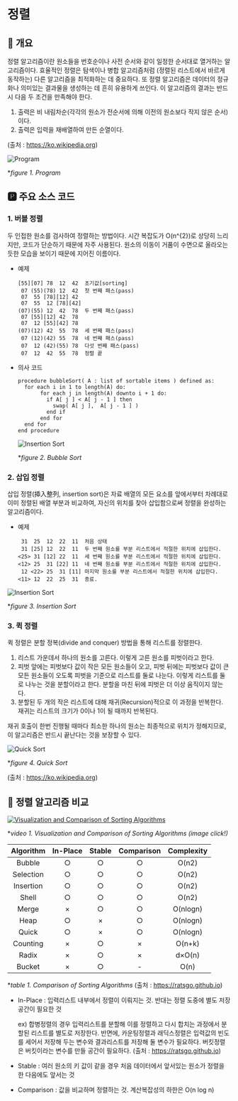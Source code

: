 # 정렬
## 📢 개요

 정렬 알고리즘이란 원소들을 번호순이나 사전 순서와 같이 일정한 순서대로 열거하는 알고리즘이다. 효율적인 정렬은 탐색이나 병합 알고리즘처럼 (정렬된 리스트에서 바르게 동작하는) 다른 알고리즘을 최적화하는 데 중요하다. 또 정렬 알고리즘은 데이터의 정규화나 의미있는 결과물을 생성하는 데 흔히 유용하게 쓰인다. 이 알고리즘의 결과는 반드시 다음 두 조건을 만족해야 한다.

 1. 출력은 비 내림차순(각각의 원소가 전순서에 의해 이전의 원소보다 작지 않은 순서)이다.
 2. 출력은 입력을 재배열하여 만든 순열이다.
 
 (출처 : https://ko.wikipedia.org)
 
  ![Program](https://github.com/kbm0996/Sort/blob/master/picture/sort.jpg?raw=true)

 **figure 1. Program*
 
 
 ## 🅿 주요 소스 코드
 ### 1. 버블 정렬 
  두 인접한 원소를 검사하여 정렬하는 방법이다. 시간 복잡도가 O(n^{2})로 상당히 느리지만, 코드가 단순하기 때문에 자주 사용된다. 원소의 이동이 거품이 수면으로 올라오는 듯한 모습을 보이기 때문에 지어진 이름이다.
  
  - 예제
  
        [55][07] 78  12  42  초기값[sorting]
         07 (55)(78) 12  42  첫 번째 패스(pass)
         07  55 [78][12] 42
         07  55  12 [78][42]
        (07)(55) 12  42  78  두 번째 패스(pass)
         07 [55][12] 42  78
         07  12 [55][42] 78
        (07)(12) 42  55  78  세 번째 패스(pass)
         07 (12)(42) 55  78  네 번째 패스(pass)
         07  12 (42)(55) 78  다섯 번째 패스(pass)
         07  12  42  55  78  정렬 끝
  
  - 의사 코드
  
        procedure bubbleSort( A : list of sortable items ) defined as:
          for each i in 1 to length(A) do:
               for each j in length(A) downto i + 1 do:
                 if A[ j ] < A[ j - 1 ] then
                   swap( A[ j ],  A[ j - 1 ] )
                 end if
               end for
          end for
        end procedure
        
    ![Insertion Sort](https://upload.wikimedia.org/wikipedia/commons/5/54/Sorting_bubblesort_anim.gif)

    **figure 2. Bubble Sort*


 ### 2. 삽입 정렬 
 삽입 정렬(揷入整列, insertion sort)은 자료 배열의 모든 요소를 앞에서부터 차례대로 이미 정렬된 배열 부분과 비교하여, 자신의 위치를 찾아 삽입함으로써 정렬을 완성하는 알고리즘이다.
 
  - 예제
  
         31  25  12  22  11  처음 상태
         31 [25] 12  22  11  두 번째 원소를 부분 리스트에서 적절한 위치에 삽입한다.
        <25> 31 [12] 22  11  세 번째 원소를 부분 리스트에서 적절한 위치에 삽입한다.
        <12> 25  31 [22] 11  네 번째 원소를 부분 리스트에서 적절한 위치에 삽입한다.
         12 <22> 25  31 [11] 마지막 원소를 부분 리스트에서 적절한 위치에 삽입한다.
        <11> 12  22  25  31  종료.
 
   ![Insertion Sort](http://upload.wikimedia.org/wikipedia/commons/0/0f/Insertion-sort-example-300px.gif)

   **figure 3. Insertion Sort*


 ### 3. 퀵 정렬 
퀵 정렬은 분할 정복(divide and conquer) 방법을 통해 리스트를 정렬한다.

 1. 리스트 가운데서 하나의 원소를 고른다. 이렇게 고른 원소를 피벗이라고 한다.
 2. 피벗 앞에는 피벗보다 값이 작은 모든 원소들이 오고, 피벗 뒤에는 피벗보다 값이 큰 모든 원소들이 오도록 피벗을 기준으로 리스트를 둘로 나눈다. 이렇게 리스트를 둘로 나누는 것을 분할이라고 한다. 분할을 마친 뒤에 피벗은 더 이상 움직이지 않는다.
 3. 분할된 두 개의 작은 리스트에 대해 재귀(Recursion)적으로 이 과정을 반복한다. 재귀는 리스트의 크기가 0이나 1이 될 때까지 반복된다.


재귀 호출이 한번 진행될 때마다 최소한 하나의 원소는 최종적으로 위치가 정해지므로, 이 알고리즘은 반드시 끝난다는 것을 보장할 수 있다.

   ![Quick Sort](http://upload.wikimedia.org/wikipedia/commons/6/6a/Sorting_quicksort_anim.gif)

   **figure 4. Quick Sort*

 
 (출처 : https://ko.wikipedia.org)
 
 
 ## 📌 정렬 알고리즘 비교
 
 [![Visualization and Comparison of Sorting Algorithms](https://github.com/kbm0996/Sort/blob/master/picture/videothumbnail.JPG?raw=true)](https://youtu.be/ZZuD6iUe3Pc?t=0s)

  **video 1. Visualization and Comparison of Sorting Algorithms (image click!)*

 
 
 | Algorithm | In-Place | Stable | Comparison | Complexity |
 |:--------:|:--------:|:--------:|:--------:|:--------:|
 | Bubble	| ○	| ○	| ○	| O(n2) | 
 | Selection	| ○	| ○	| ○	| O(n2) | 
 | Insertion	| ○	| ○	| ○	| O(n2) | 
 | Shell| 	○	| ○	| ○	| O(n2) | 
 | Merge	| ×	| ○	| ○	| O(nlogn) | 
 | Heap	| ○	| ×	| ○	| O(nlogn) | 
 | Quick	| ○	| ×	| ○	| O(nlogn) | 
 | Counting	| ×	| ○	| ×	| O(n+k) | 
 | Radix	| ×	| ○	| ×	| d×O(n) | 
 | Bucket	| ×	| ○	| -	| O(n) | 

 **table 1. Comparison of Sorting Algorithms* (출처 : https://ratsgo.github.io)

- In-Place : 입력리스트 내부에서 정렬이 이뤄지는 것. 반대는 정렬 도중에 별도 저장공간이 필요한 것

  ex) 합병정렬의 경우 입력리스트를 분할해 이를 정렬하고 다시 합치는 과정에서 분할된 리스트를 별도로 저장한다. 
  반면에, 카운팅정렬과 래딕스정렬은 입력값의 빈도를 세어서 저장해 두는 변수와 결과리스트를 저장해 둘 변수가 필요하다. 
  버킷정렬은 버킷이라는 변수를 만들 공간이 필요하다. (출처 : https://ratsgo.github.io)


- Stable : 여러 원소의 키 값이 같을 경우 처음 데이터에서 앞서있는 원소가 정렬을 한 다음에도 앞서는 것

- Comparison : 값을 비교하며 정렬하는 것. 계산복잡성의 하한은 O(n log n)

